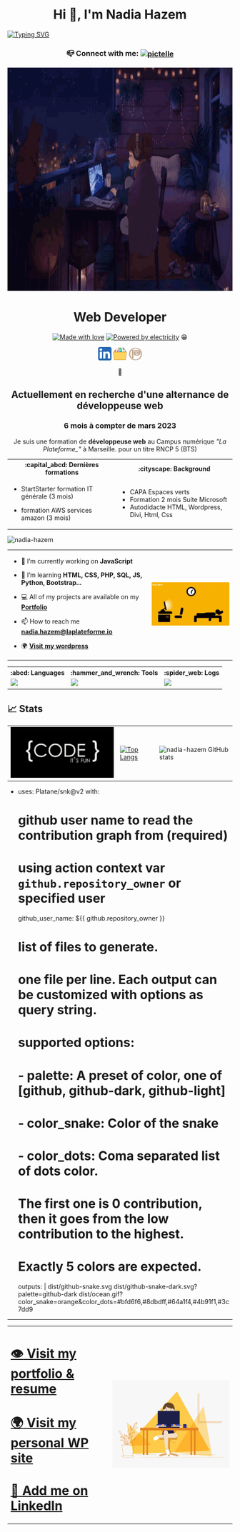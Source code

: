<h1 align="center">Hi 👋, I'm Nadia Hazem</h1>
 
 [![Typing SVG](https://readme-typing-svg.demolab.com?font=Fira+Code&weight=600&pause=800&width=1000&lines=A+passionate+frontend+developer;a+self-taught+designer;and+forever+learner)](https://git.io/typing-svg)

 <h3 align="center">📪 Connect with me:
<a href="https://linkedin.com/in/pictelle" target="blank"><img align="center" src="https://raw.githubusercontent.com/rahuldkjain/github-profile-readme-generator/master/src/images/icons/Social/linked-in-alt.svg" alt="pictelle" height="30" width="40" /></a></h3>

<div align="center">
<img width="100%" height = "500px" src="https://github.com/nadia-hazem/nadia-hazem/blob/63b28adfd95922502335c9d15e45bfc021cfccdf/lofi.gif" alt="cover" />

 # Web Developer
 
<div align="center">
 
 [![Made with love](http://forthebadge.com/images/badges/built-with-love.svg)](http://forthebadge.com)  [![Powered by electricity](http://forthebadge.com/images/badges/powered-by-electricity.svg)](http://forthebadge.com) :grin:
 
<a href="https://www.linkedin.com/in/pictelle/" target="_blank"><img src="https://github.com/nadia-hazem/nadia-hazem/blob/547f7e62999885f2f81a1027edef289ce15d699a/linkedin.png" width="30" title="LinkedIn"></a>
<a href="https://nadia-hazem.students-laplateforme.io" target="_blank"><img src="https://github.com/nadia-hazem/nadia-hazem/blob/547f7e62999885f2f81a1027edef289ce15d699a/resume.png" width="30" title="Portfolio"></a>
 <a href="https://pictelle.com" target="_blank"><img src="https://github.com/nadia-hazem/nadia-hazem/blob/547f7e62999885f2f81a1027edef289ce15d699a/pictelle.png" width="30" title="Site perso WordPress"></a>
 
</div>

 🔎 
 ## Actuellement en recherche d'une alternance de développeuse web 
 ### 6 mois à compter de mars 2023
Je suis une formation de **développeuse web** au Campus numérique *"La Plateforme_"* à Marseille.
 pour un titre RNCP 5 (BTS)
</div>

<table align="center">
 <tr>
  <th>
   :capital_abcd: Dernières formations
  </th>
  <th>
   :cityscape: Background
 </tr>
 <tr>
  <td>

- StartStarter formation IT générale (3 mois)
- formation AWS services amazon (3 mois)

  </td>
  <td>

   - CAPA Espaces verts
   - Formation 2 mois Suite Microsoft
   - Autodidacte HTML, Wordpress, Divi, Html, Css 
   
  </td>
 </tr>
</table>

<p align="left"> <img src="https://komarev.com/ghpvc/?username=nadia-hazem&label=Profile%20views&color=0e75b6&style=flat" alt="nadia-hazem" /> </p>

<table>
 <tr>
  <td>
  
- 🔭 I’m currently working on **JavaScript**  

- 🧮 I’m learning **HTML, CSS, PHP, SQL, JS, Python, Bootstrap...** 

- 💻 All of my projects are available on my <a href="https://nadia-hazem.students-laplateforme.io">**Portfolio** </a>

- 📫 How to reach me **nadia.hazem@laplateforme.io** 

- 🌍 <a href="https://pictelle.com">**Visit my wordpress**</a> 
   
  </td>
  <td>
   
   ![Let's code](https://github.com/nadia-hazem/nadia-hazem/blob/6934f652a38ae0935b671d4a52de4f36edf0e92d/sleep-code.gif)
   
  </td>
 </tr>
</table>

<table align="center">
  <tr>
    <th>:abcd: Languages</th>
    <th>:hammer_and_wrench: Tools</th>
    <th>:spider_web: Logs</th>
 </tr>
 <tr>
  <td>
    <img src="https://skillicons.dev/icons?i=html,css,js,php,py,bash,mysql" />
  </td>

  <td>
    <img src="https://skillicons.dev/icons?i=github,codepen,bootstrap,tailwind,vscode,figma,linux,aws" />
  </td>

   <td style="display:inline-block">
    <img src="https://skillicons.dev/icons?i=ps,ai,wordpress" />
  </td>
 </tr>
</table>

## :chart_with_upwards_trend: Stats
<table align="center">
 <tr>
  <td>
   
   <img src="https://github.com/nadia-hazem/nadia-hazem/blob/f507646eab0af61f8e60e231e857fdafeecf9b94/code-fun.gif" width="300">
   
  </td>
  <td>
   
   [![Top Langs](https://github-readme-stats.vercel.app/api/top-langs/?username=nadia-hazem&theme=maroongold)](https://github.com/nadia-hazem/github-readme-stats)
 
  </td>
 <td>
  
  ![nadia-hazem GitHub stats](https://github-readme-stats.vercel.app/api?username=nadia-hazem&show_icons=true&theme=vision-friendly-dark)

  
  </td>
 </tr>
</table>


- uses: Platane/snk@v2
  with:
    # github user name to read the contribution graph from (**required**)
    # using action context var `github.repository_owner` or specified user
    github_user_name: ${{ github.repository_owner }}

    # list of files to generate.
    # one file per line. Each output can be customized with options as query string.
    #
    #  supported options:
    #  - palette:     A preset of color, one of [github, github-dark, github-light]
    #  - color_snake: Color of the snake
    #  - color_dots:  Coma separated list of dots color.
    #                 The first one is 0 contribution, then it goes from the low contribution to the highest.
    #                 Exactly 5 colors are expected.
    outputs: |
      dist/github-snake.svg
      dist/github-snake-dark.svg?palette=github-dark
      dist/ocean.gif?color_snake=orange&color_dots=#bfd6f6,#8dbdff,#64a1f4,#4b91f1,#3c7dd9


***
<table align="center">
 <tr>
  <td>
   
# <a href="https://nadia-hazem.students-laplateforme.io/#" target="_blank">:eye: Visit my portfolio & resume</a>

# <a href="https://pictelle.com" target="_blank">:earth_africa: Visit my personal WP site</a>

# <a href="https://www.linkedin.com/in/pictelle/" target="_blank">:link: Add me on LinkedIn</a>

 </td>
 <td>
  
  ![female coder](https://github.com/nadia-hazem/nadia-hazem/blob/9fd51b978b21d37d793a49cfb799b7bf7976e2c3/female-developer.gif)
  
  </td>
 </tr>
</table>
   
